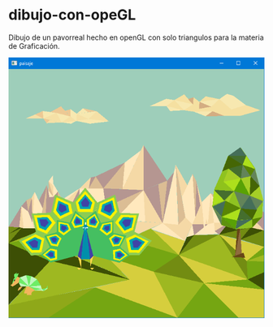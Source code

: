 # dibujo-con-opeGL
Dibujo de un pavorreal hecho en openGL con solo triangulos para la materia de Graficación. 

![captura](https://github.com/louisLunahz/dibujo-con-opeGL/blob/main/captura.png?raw=true)
